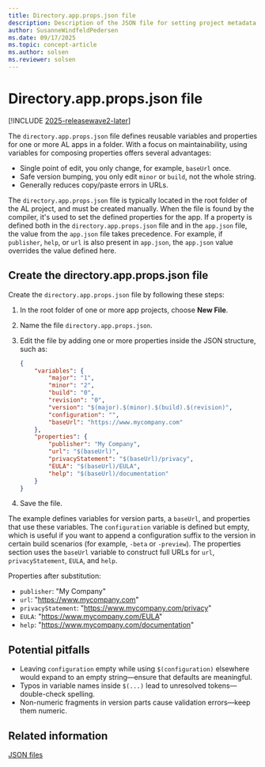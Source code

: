 ```yaml
---
title: Directory.app.props.json file
description: Description of the JSON file for setting project metadata in AL extensions for Business Central.
author: SusanneWindfeldPedersen
ms.date: 09/17/2025
ms.topic: concept-article
ms.author: solsen
ms.reviewer: solsen
---
```


# Directory.app.props.json file

[!INCLUDE [2025-releasewave2-later](../includes/2025-releasewave2-later.md)]

The `directory.app.props.json` file defines reusable variables and properties for one or more AL apps in a folder. With a focus on maintainability, using variables for composing properties offers several advantages:

- Single point of edit, you only change, for example, `baseUrl` once.
- Safe version bumping, you only edit `minor` or `build`, not the whole string.  
- Generally reduces copy/paste errors in URLs.

The `directory.app.props.json` file is typically located in the root folder of the AL project, and must be created manually. When the file is found by the compiler, it's used to set the defined properties for the app. If a property is defined both in the `directory.app.props.json` file and in the `app.json` file, the value from the `app.json` file takes precedence. For example, if `publisher`, `help`, or `url` is also present in `app.json`, the `app.json` value overrides the value defined here.

## Create the directory.app.props.json file

Create the `directory.app.props.json` file by following these steps:

1) In the root folder of one or more app projects, choose **New File**.
1) Name the file `directory.app.props.json`.
1) Edit the file by adding one or more properties inside the JSON structure, such as:  

    ```json
    {
        "variables": {
            "major": "1",
            "minor": "2",
            "build": "0",
            "revision": "0",
            "version": "$(major).$(minor).$(build).$(revision)",
            "configuration": "",
            "baseUrl": "https://www.mycompany.com"
        },
        "properties": {
            "publisher": "My Company",
            "url": "$(baseUrl)",
            "privacyStatement": "$(baseUrl)/privacy",
            "EULA": "$(baseUrl)/EULA",
            "help": "$(baseUrl)/documentation"
        }
    }
    ```

1) Save the file.

The example defines variables for version parts, a `baseUrl`, and properties that use these variables. The `configuration` variable is defined but empty, which is useful if you want to append a configuration suffix to the version in certain build scenarios (for example, `-beta` or `-preview`). The properties section uses the `baseUrl` variable to construct full URLs for `url`, `privacyStatement`, `EULA`, and `help`.

Properties after substitution:

- `publisher`: "My Company"
- `url`: "https://www.mycompany.com"
- `privacyStatement`: "https://www.mycompany.com/privacy"
- `EULA`: "https://www.mycompany.com/EULA"
- `help`: "https://www.mycompany.com/documentation"


## Potential pitfalls

- Leaving `configuration` empty while using `$(configuration)` elsewhere would expand to an empty string—ensure that defaults are meaningful.
- Typos in variable names inside `$(...)` lead to unresolved tokens—double-check spelling.
- Non-numeric fragments in version parts cause validation errors—keep them numeric.

## Related information

[JSON files](devenv-json-files.md)  